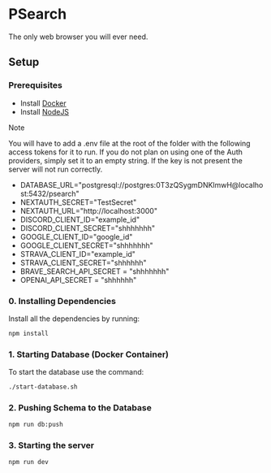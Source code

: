 # PSearch

The only web browser you will ever need.

## Setup

### Prerequisites

- Install [Docker](https://docs.docker.com/engine/install/)
- Install [NodeJS](https://nodejs.org/en/download)

> [!NOTE]
> You will have to add a .env file at the root of the folder with the following access tokens for it to run.
> If you do not plan on using one of the Auth providers, simply set it to an empty string. If the key is not present
> the server will not run correctly.

- DATABASE_URL="postgresql://postgres:0T3zQSygmDNKlmwH@localhost:5432/psearch"
- NEXTAUTH_SECRET="TestSecret"
- NEXTAUTH_URL="http://localhost:3000"
- DISCORD_CLIENT_ID="example_id"
- DISCORD_CLIENT_SECRET="shhhhhhh"
- GOOGLE_CLIENT_ID="google_id"
- GOOGLE_CLIENT_SECRET="shhhhhhh"
- STRAVA_CLIENT_ID="example_id"
- STRAVA_CLIENT_SECRET="shhhhhh"
- BRAVE_SEARCH_API_SECRET = "shhhhhhh"
- OPENAI_API_SECRET = "shhhhhh"

### 0. Installing Dependencies
Install all the dependencies by running:

```sh 
npm install
```

### 1. Starting Database (Docker Container)

To start the database use the command:

```sh
./start-database.sh
```

### 2. Pushing Schema to the Database

```sh
npm run db:push
```

### 3. Starting the server

```sh
npm run dev
```
